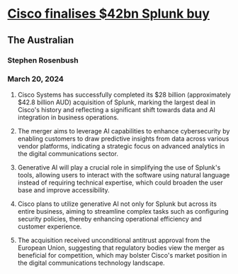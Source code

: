 # [Cisco finalises $42bn Splunk buy](https://advance.lexis.com/api/document?collection=news&id=urn:contentItem:6BKM-B4P1-F0JP-W0VR-00000-00&context=1519360)
## The Australian
### Stephen Rosenbush
### March 20, 2024

1. Cisco Systems has successfully completed its $28 billion (approximately $42.8 billion AUD) acquisition of Splunk, marking the largest deal in Cisco's history and reflecting a significant shift towards data and AI integration in business operations.

2. The merger aims to leverage AI capabilities to enhance cybersecurity by enabling customers to draw predictive insights from data across various vendor platforms, indicating a strategic focus on advanced analytics in the digital communications sector.

3. Generative AI will play a crucial role in simplifying the use of Splunk's tools, allowing users to interact with the software using natural language instead of requiring technical expertise, which could broaden the user base and improve accessibility.

4. Cisco plans to utilize generative AI not only for Splunk but across its entire business, aiming to streamline complex tasks such as configuring security policies, thereby enhancing operational efficiency and customer experience.

5. The acquisition received unconditional antitrust approval from the European Union, suggesting that regulatory bodies view the merger as beneficial for competition, which may bolster Cisco's market position in the digital communications technology landscape.